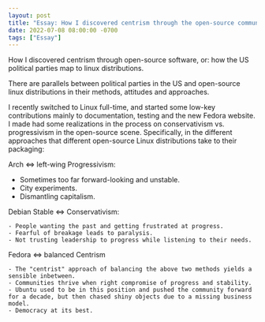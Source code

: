 ```yaml
---
layout: post
title: "Essay: How I discovered centrism through the open-source community"
date: 2022-07-08 08:00:00 -0700
tags: ["Essay"]
---
```


How I discovered centrism through open-source software, or: how the US political parties map to linux distributions.

There are parallels between political parties in the US and open-source linux distributions in their methods, attitudes and approaches.

I recently switched to Linux full-time, and started some low-key contributions mainly to documentation, testing and the new Fedora website. I made had some realizations in the process on conservativism vs. progressivism in the open-source scene. Specifically, in the different approaches that different open-source Linux distributions take to their packaging:

Arch <=> left-wing Progressivism:

- Sometimes too far forward-looking and unstable.
- City experiments.
- Dismantling capitalism.

Debian Stable <=> Conservativism:

    - People wanting the past and getting frustrated at progress.
    - Fearful of breakage leads to paralysis.
    - Not trusting leadership to progress while listening to their needs.

Fedora <=> balanced Centrism

    - The "centrist" approach of balancing the above two methods yields a sensible inbetween.
    - Communities thrive when right compromise of progress and stability.
    - Ubuntu used to be in this position and pushed the community forward for a decade, but then chased shiny objects due to a missing business model.
    - Democracy at its best.

